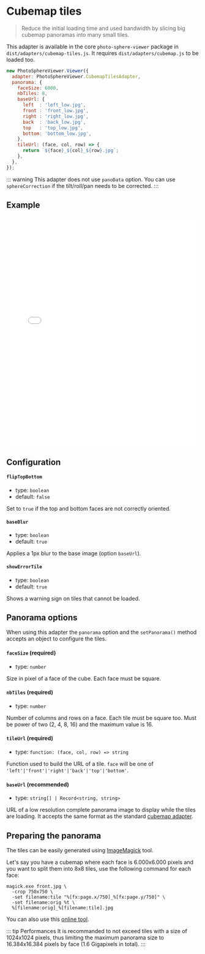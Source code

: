 # Cubemap tiles <Badge text="NEW"/>

> Reduce the initial loading time and used bandwidth by slicing big cubemap panoramas into many small tiles.

This adapter is available in the core `photo-sphere-viewer` package in `dist/adapters/cubemap-tiles.js`. It requires `dist/adapters/cubemap.js` to be loaded too.

```js
new PhotoSphereViewer.Viewer({
  adapter: PhotoSphereViewer.CubemapTilesAdapter,
  panorama: {
    faceSize: 6000,
    nbTiles: 8,
    baseUrl: {
      left  : 'left_low.jpg',  
      front : 'front_low.jpg', 
      right : 'right_low.jpg', 
      back  : 'back_low.jpg',  
      top   : 'top_low.jpg',   
      bottom: 'bottom_low.jpg',
    },
    tileUrl: (face, col, row) => {
      return `${face}_${col}_${row}.jpg`;
    },
  },
});
```

::: warning
This adapter does not use `panoData` option. You can use `sphereCorrection` if the tilt/roll/pan needs to be corrected.
:::


## Example

<iframe style="width: 100%; height: 600px;" src="//jsfiddle.net/mistic100/7vxju1en/embedded/result,js/dark" allowfullscreen="allowfullscreen" frameborder="0"></iframe>


## Configuration

#### `flipTopBottom`
- type: `boolean`
- default: `false`

Set to `true` if the top and bottom faces are not correctly oriented.

#### `baseBlur`
- type: `boolean`
- default: `true`

Applies a 1px blur to the base image (option `baseUrl`).

#### `showErrorTile`
- type: `boolean`
- default: `true`

Shows a warning sign on tiles that cannot be loaded.


## Panorama options

When using this adapter the `panorama` option and the `setPanorama()` method accepts an object to configure the tiles.

#### `faceSize` (required)
- type: `number`

Size in pixel of a face of the cube. Each face must be square.

#### `nbTiles` (required)
- type: `number`

Number of columns and rows on a face. Each tile must be square too. Must be power of two (2, 4, 8, 16) and the maximum value is 16.

#### `tileUrl` (required)
- type: `function: (face, col, row) => string`

Function used to build the URL of a tile. `face` will be one of `'left'|'front'|'right'|'back'|'top'|'bottom'`.

#### `baseUrl` (recommended)
- type: `string[] | Record<string, string>`

URL of a low resolution complete panorama image to display while the tiles are loading. It accepts the same format as the standard [cubemap adapter](./cubemap.md#panorama-options).


## Preparing the panorama

The tiles can be easily generated using [ImageMagick](https://imagemagick.org) tool.

Let's say you have a cubemap where each face is 6.000x6.000 pixels and you want to split them into 8x8 tiles, use the following command for each face:

```
magick.exe front.jpg \
  -crop 750x750 \
  -set filename:tile "%[fx:page.x/750]_%[fx:page.y/750]" \
  -set filename:orig %t \
  %[filename:orig]_%[filename:tile].jpg
```

You can also use this [online tool](https://pinetools.com/split-image).


::: tip Performances
It is recommanded to not exceed tiles with a size of 1024x1024 pixels, thus limiting the maximum panorama size to 16.384x16.384 pixels by face (1.6 Gigapixels in total).
:::
